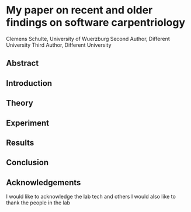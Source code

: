 # My paper on recent and older findings on software carpentriology
Clemens Schulte, University of Wuerzburg
Second Author, Different University
Third Author, Different University

## Abstract

## Introduction

## Theory

## Experiment

## Results

## Conclusion

## Acknowledgements
I would like to acknowledge the lab tech and others
I would also like to thank the people in the lab
